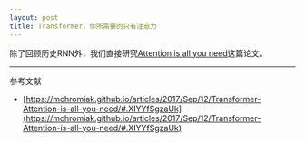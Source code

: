 ```yaml
---
layout: post
title: Transformer，你所需要的只有注意力
---
```

除了回顾历史RNN外，我们直接研究[Attention is all you need](http://mlexplained.com/2017/12/29/attention-is-all-you-need-explained/)这篇论文。

---
参考文献
- [https://mchromiak.github.io/articles/2017/Sep/12/Transformer-Attention-is-all-you-need/#.XIYYfSgzaUk](https://mchromiak.github.io/articles/2017/Sep/12/Transformer-Attention-is-all-you-need/#.XIYYfSgzaUk)
